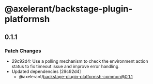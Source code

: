 # @axelerant/backstage-plugin-platformsh

## 0.1.1

### Patch Changes

- 29c92d4: Use a polling mechanism to check the environment action status to fix timeout issue and improve error handling.
- Updated dependencies [29c92d4]
  - @axelerant/backstage-plugin-platformsh-common@0.1.1
